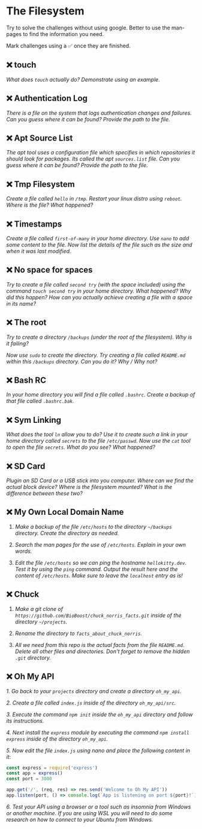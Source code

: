 
# The Filesystem

Try to solve the challenges without using google. Better to use the man-pages to find the information you need.

Mark challenges using a ✅ once they are finished.

## ❌ touch

*What does `touch` actually do? Demonstrate using an example.*

## ❌ Authentication Log

*There is a file on the system that logs authentication changes and failures. Can you guess where it can be found? Provide the path to the file.*

## ❌ Apt Source List

*The apt tool uses a configuration file which specifies in which repositories it should look for packages. Its called the apt `sources.list` file. Can you guess where it can be found? Provide the path to the file.*

## ❌ Tmp Filesystem

*Create a file called `hello` in `/tmp`. Restart your linux distro using `reboot`. Where is the file? What happened?*

## ❌ Timestamps

*Create a file called `first-of-many` in your home directory. Use `nano` to add some content to the file. Now list the details of the file such as the size and when it was last modified.*

## ❌ No space for spaces

*Try to create a file called `second try` (with the space included) using the command `touch second try` in your home directory. What happened? Why did this happen? How can you actually achieve creating a file with a space in its name?*

## ❌ The root

*Try to create a directory `/backups` (under the root of the filesystem). Why is it failing?*

*Now use `sudo` to create the directory. Try creating a file called `README.md` within this `/backups` directory. Can you do it? Why / Why not?*

## ❌ Bash RC

*In your home directory you will find a file called `.bashrc`. Create a backup of that file called `.bashrc.bak`.*

## ❌ Sym Linking

*What does the tool `ln` allow you to do? Use it to create such a link in your home directory called `secrets` to the file `/etc/passwd`. Now use the `cat` tool to open the file `secrets`. What do you see? What happened?*

## ❌ SD Card

*Plugin an SD Card or a USB stick into you computer. Where can we find the actual block device? Where is the filesystem mounted? What is the difference between these two?*

## ❌ My Own Local Domain Name

1. *Make a backup of the file `/etc/hosts` to the directory `~/backups` directory. Create the directory as needed.*

2. *Search the man pages for the use of `/etc/hosts`. Explain in your own words.*

3. *Edit the file `/etc/hosts` so we can ping the hostname `hellokitty.dev`. Test it by using the `ping` command. Output the result here and the content of `/etc/hosts`. Make sure to leave the `localhost` entry as is!*

## ❌ Chuck

1. *Make a git clone of `https://github.com/BioBoost/chuck_norris_facts.git` inside of the directory `~/projects`.*

2. *Rename the directory to `facts_about_chuck_norris`.*

3. *All we need from this repo is the actual facts from the file `README.md`. Delete all other files and directories. Don't forget to remove the hidden `.git` directory.*


## ❌ Oh My API

*1. Go back to your `projects` directory and create a directory `oh_my_api`.*

*2. Create a file called `index.js` inside of the directory `oh_my_api/src`.*

*3. Execute the command `npm init` inside the `oh_my_api` directory and follow its instructions.*

*4. Next install the `express` module by executing the command `npm install express` inside of the directory `oh_my_api`.*

*5. Now edit the file `index.js` using nano and place the following content in it:*

```js
const express = require('express')
const app = express()
const port = 3000

app.get('/', (req, res) => res.send('Welcome to Oh My API'))
app.listen(port, () => console.log(`App is listening on port ${port}!`))
```

*6. Test your API using a browser or a tool such as insomnia from Windows or another machine. If you are using WSL you will need to do some research on how to connect to your Ubuntu from Windows.*
